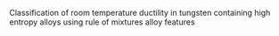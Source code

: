 Classification of room temperature ductility in tungsten containing high entropy alloys using rule of mixtures alloy features
